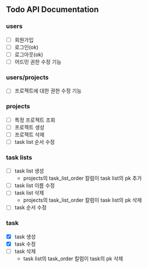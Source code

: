 ## Todo API Documentation

### users
- [ ] 회원가입 
- [ ] 로그인(ok)
- [ ] 로그아웃(ok)
- [ ] 어드민 권한 수정 기능

### users/projects
- [ ] 프로젝트에 대한 권한 수정 기능

### projects
- [ ] 특정 프로젝트 조회
- [ ] 프로젝트 생성
- [ ] 프로젝트 삭제
- [ ] task list 순서 수정

### task lists
- [ ] task list 생성
    - projects의 task_list_order  칼럼이 task list의 pk 추가
- [ ] task list 이름 수정
- [ ] task list 삭제
    - projects의 task_list_order 칼럼이 task list의 pk 삭제
- [ ] task 순서 수정

### task
- [x] task 생성
- [x] task 수정
- [ ] task 삭제
    - task list의 task_order 칼럼이 task의 pk 삭제
